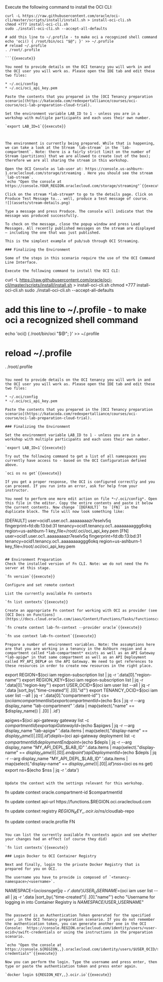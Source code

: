 Execute the following command to install the OCI CLI:
```
curl -L https://raw.githubusercontent.com/oracle/oci-cli/master/scripts/install/install.sh > install-oci-cli.sh
chmod +777 install-oci-cli.sh
sudo ./install-oci-cli.sh --accept-all-defaults

# add this line to ~/.profile - to make oci a recognized shell command
echo 'oci() { /root/bin/oci "$@"; }' >> ~/.profile
# reload ~/.profile
. /root/.profile

```{{execute}}

You need to provide details on the OCI tenancy you will work in and the OCI user you will work as. Please open the IDE tab and edit these two files:

* ~/.oci/config
* ~/.oci/oci_api_key.pem

Paste the contents that you prepared in the [OCI Tenancy preparation scenario](https://katacoda.com/redexpertalliance/courses/oci-course/oci-lab-preparation-cloud-trial). 

Set the environment variable LAB_ID to 1 - unless you are in a workshop with multiple participants and each uses their own number.

`export LAB_ID=1`{{execute}}



The environment is currently being prepared. While that is happening, we can take a look at the Stream `lab-stream` in the `lab-compartment`. Note: there is a fairly strict limit on the number of Stream (partitions) that we are allowed to create (out of the box); therefore we are all sharing the stream in this workshop.

Open the OCI Console as lab-user at: https://console.us-ashburn-1.oraclecloud.com/storage/streaming . Here you should see the stream `lab-stream`. 
`echo "Open the console at https://console.YOUR_REGION.oraclecloud.com/storage/streaming"`{{execute}}

Click on the stream *lab-stream* to go to the details page. Click on Produce Test Message to... well, produce a test message of course.
![](assets/stream-details.png)  

Type a message and press Produce. The console will indicate that the message was produced successfully.

To check on the message, close the popup window and press Load Messages. All recently published messages on the stream are displayed – including the one that was just published.

This is the simplest example of pub/sub through OCI Streaming.

### Finalizing the Environment 

Some of the steps in this scenario require the use of the OCI Command Line Interface. 

Execute the following command to install the OCI CLI:
```
curl -L https://raw.githubusercontent.com/oracle/oci-cli/master/scripts/install/install.sh > install-oci-cli.sh
chmod +777 install-oci-cli.sh
sudo ./install-oci-cli.sh --accept-all-defaults

# add this line to ~/.profile - to make oci a recognized shell command
echo 'oci() { /root/bin/oci "$@"; }' >> ~/.profile
# reload ~/.profile
. /root/.profile

```{{execute}}

You need to provide details on the OCI tenancy you will work in and the OCI user you will work as. Please open the IDE tab and edit these two files:

* ~/.oci/config
* ~/.oci/oci_api_key.pem

Paste the contents that you prepared in the [OCI Tenancy preparation scenario](https://katacoda.com/redexpertalliance/courses/oci-course/oci-lab-preparation-cloud-trial). 

### Finalizing the Environment 

Set the environment variable LAB_ID to 1 - unless you are in a workshop with multiple participants and each uses their own number.

`export LAB_ID=1`{{execute}}

Try out the following command to get a list of all namespaces you currently have access to - based on the OCI Configuration defined above.

`oci os ns get`{{execute}} 

If you get a proper response, the OCI is configured correctly and you can proceed. If you run into an error, ask for help from your instructor.

You need to perform one more edit action on file *~/.oci/config*. Open this file in the editor. Copy the entire contents and paste it below the current contents. Now change `[DEFAULT]` to `[FN]` in the duplicate block. The file will now look something like:

```
[DEFAULT]
user=ocid1.user.oc1..aaaaaaaazr7eselv5q
fingerprint=fd:db:13:bd:31
tenancy=ocid1.tenancy.oc1..aaaaaaaaggg6okq
region=us-ashburn-1
key_file=/root/.oci/oci_api_key.pem
[FN]
user=ocid1.user.oc1..aaaaaaaazr7eselv5q
fingerprint=fd:db:13:bd:31
tenancy=ocid1.tenancy.oc1..aaaaaaaaggg6okq
region=us-ashburn-1
key_file=/root/.oci/oci_api_key.pem
```

## Environment Preparation
Check the installed version of Fn CLI. Note: we do not need the Fn server at this stage.  

`fn version`{{execute}} 

Configure and set remote context 

List the currently available Fn contexts

`fn list contexts`{{execute}}

Create an appropriate Fn context for working with OCI as provider (see [OCI Docs on Functions](https://docs.cloud.oracle.com/iaas/Content/Functions/Tasks/functionscreatefncontext.htm)).

`fn create context lab-fn-context --provider oracle`{{execute}}

`fn use context lab-fn-context`{{execute}}

Prepare a number of environment variables. Note: the assumptions here are that you are working in a tenancy in the Ashburn region and a compartment called *lab-compartment* exists as well as an API Gateway *lab-apigw* in that same compartment as well as an API Deployment called MY_API_DEPL# on the API Gateway. We need to get references to these resources in order to create new resources in the right place.  

```
export REGION=$(oci iam region-subscription list | jq -r '.data[0]."region-name"')
export REGION_KEY=$(oci iam region-subscription list | jq -r '.data[0]."region-key"')
export USER_OCID=$(oci iam user list --all | jq -r  '.data |sort_by(."time-created")| .[0]."id"')
export TENANCY_OCID=$(oci iam user list --all | jq -r  '.data[0]."compartment-id"') 
cs=$(oci iam compartment list)
export compartmentId=$(echo $cs | jq -r --arg display_name "lab-compartment" '.data | map(select(."name" == $display_name)) | .[0] | .id')

apigws=$(oci api-gateway gateway list -c $compartmentId)
export apiGatewayId=$(echo $apigws | jq -r --arg display_name "lab-apigw" '.data.items | map(select(."display-name" == $display_name)) | .[0] | .id')
depls=$(oci api-gateway deployment list -c $compartmentId)
deploymentEndpoint=$(echo $depls | jq -r --arg display_name "MY_API_DEPL_$LAB_ID" '.data.items | map(select(."display-name" == $display_name)) | .[0] | .endpoint')
apiDeploymentId=$(echo $depls | jq -r --arg display_name "MY_API_DEPL_$LAB_ID" '.data.items | map(select(."display-name" == $display_name)) | .[0] | .id')
nss=$(oci os ns get)
export ns=$(echo $nss | jq -r '.data')
```{{execute}}

Update the context with the settings relevant for this workshop.
```
fn update context oracle.compartment-id $compartmentId

fn update context api-url https://functions.$REGION.oci.oraclecloud.com

fn update context registry ${REGION_KEY,,}.ocir.io/$ns/cloudlab-repo

fn update context oracle.profile FN
```{{execute}}

You can list the currently available Fn contexts again and see whether your changes had an effect (of course they did)

`fn list contexts`{{execute}}

### Login Docker to OCI Container Registry 

Next and finally, login to the private Docker Registry that is prepared for you on OCI.

The username you have to provide is composed of `<tenancy-namespace>/<username>`. 
```
NAMESPACE=$(oci os ns get| jq -r  '.data')
USER_USERNAME=$(oci iam user list --all | jq -r  '.data |sort_by(."time-created")| .[0]."name"')
echo "Username for logging in into Container Registry is $NAMESPACE/$USER_USERNAME"
```{{execute}}

The password is an Authentication Token generated for the specified user, in the OCI Tenancy preparation scenario. If you do not remember the authentication token, you can generate another one in the OCI Console:  https://console.REGION.oraclecloud.com/identity/users/<user-ocid>/swift-credentials or using the instructions in the preparation scenario. 

`echo "Open the console at https://console.${REGION,,}.oraclecloud.com/identity/users/$USER_OCID/swift-credentials"`{{execute}}

Now you can perform the login. Type the username and press enter, then type or paste the authentication token and press enter again. 

`docker login ${REGION_KEY,,}.ocir.io`{{execute}}


